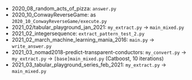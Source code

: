  * 2020_08_random_acts_of_pizza: ```answer.py```
 * 2020_10_ConwayReverseGame: as ```2020_10_ConwayReverseGame/execute.py```
 * 2021_02/tabular_playground_jan_2021: ```my_extract.py``` -> ```main_mixed.py```
 * 2021_02_integersequence: ```extract_pattern_test_2.py```
 * 2021_02_march_machine_learning_mania_2016: ```main.py``` -> ```write_answer.py```
 * 2021_03_nomad2018-predict-transparent-conductors: ```my_convert.py``` -> ```my_extract.py``` -> ```[base]main_mixed.py``` (Catboost, 10 iterations)
 * 2021_03_tabular_playground_series_feb_2021: ```my_extract.py``` -> ```main_mixed.py```
